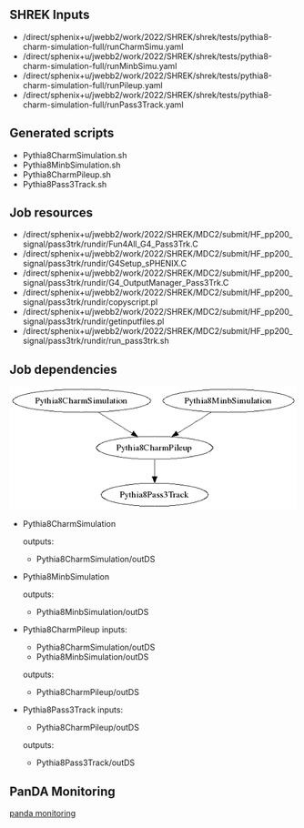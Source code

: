 ## SHREK Inputs
- /direct/sphenix+u/jwebb2/work/2022/SHREK/shrek/tests/pythia8-charm-simulation-full/runCharmSimu.yaml
- /direct/sphenix+u/jwebb2/work/2022/SHREK/shrek/tests/pythia8-charm-simulation-full/runMinbSimu.yaml
- /direct/sphenix+u/jwebb2/work/2022/SHREK/shrek/tests/pythia8-charm-simulation-full/runPileup.yaml
- /direct/sphenix+u/jwebb2/work/2022/SHREK/shrek/tests/pythia8-charm-simulation-full/runPass3Track.yaml
## Generated scripts
- Pythia8CharmSimulation.sh
- Pythia8MinbSimulation.sh
- Pythia8CharmPileup.sh
- Pythia8Pass3Track.sh
## Job resources
- /direct/sphenix+u/jwebb2/work/2022/SHREK/MDC2/submit/HF_pp200_signal/pass3trk/rundir/Fun4All_G4_Pass3Trk.C
- /direct/sphenix+u/jwebb2/work/2022/SHREK/MDC2/submit/HF_pp200_signal/pass3trk/rundir/G4Setup_sPHENIX.C
- /direct/sphenix+u/jwebb2/work/2022/SHREK/MDC2/submit/HF_pp200_signal/pass3trk/rundir/G4_OutputManager_Pass3Trk.C
- /direct/sphenix+u/jwebb2/work/2022/SHREK/MDC2/submit/HF_pp200_signal/pass3trk/rundir/copyscript.pl
- /direct/sphenix+u/jwebb2/work/2022/SHREK/MDC2/submit/HF_pp200_signal/pass3trk/rundir/getinputfiles.pl
- /direct/sphenix+u/jwebb2/work/2022/SHREK/MDC2/submit/HF_pp200_signal/pass3trk/rundir/run_pass3trk.sh
## Job dependencies
![Workflow graph](workflow.png)
- Pythia8CharmSimulation

  outputs:
  - Pythia8CharmSimulation/outDS
- Pythia8MinbSimulation

  outputs:
  - Pythia8MinbSimulation/outDS
- Pythia8CharmPileup
  inputs:
  - Pythia8CharmSimulation/outDS
  - Pythia8MinbSimulation/outDS

  outputs:
  - Pythia8CharmPileup/outDS
- Pythia8Pass3Track
  inputs:
  - Pythia8CharmPileup/outDS

  outputs:
  - Pythia8Pass3Track/outDS
## PanDA Monitoring
[panda monitoring](https://panda-doma.cern.ch/tasks/?taskname=user.jwebb2.sP22a-hfcharm-a9771a12-0787-11ed-a68e-00163e101049_*)

